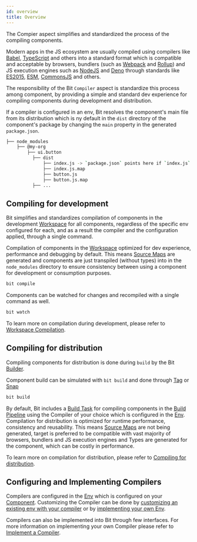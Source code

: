 ```yaml
---
id: overview
title: Overview
---
```


The Compier aspect simplifies and standardized the process of the compiling components.

Modern apps in the JS ecosystem are usually compiled using compilers like [Babel](/), [TypeScript](/) and others into a standard format which is compatible and acceptable by browsers, bundlers (such as [Webpack](/) and [Rollup](/)) and JS execution engines such as [NodeJS](/) and [Deno](/) through standards like [ES2015](/), [ESM](/), [CommonsJS](/) and others.

The responsibility of the Bit `Compiler` aspect is standardize this process among component, by providing a simple and standard dev experience for compiling components during development and distribution.

If a compiler is configured in an env, Bit resolves the component's main file from its distribution which is ny default in the `dist` directory of the component's package by changing the `main` property in the generated `package.json`.

```bash
├── node_modules
    ├── @my-org
        ├── ui.button
          ├── dist
              ├── index.js -> `package.json` points here if `index.js` is the main file.
              ├── index.js.map
              ├── button.js
              ├── button.js.map
          ├── ...
```

## Compiling for development

Bit simplifies and standardizes compilation of components in the development [Workspace](/) for all components, regardless of the specific env configured for each, and as a result the compiler and the configuration applied, through a single command.

Compilation of components in the [Workspace](/) optimized for dev experience, performance and debugging by default.
This means [Source Maps](/) are generated and components are just transpiled (without types) into in the `node_modules` directory to ensure consistency between using a component for development or consumption purposes.

```bash
bit compile
```

Components can be watched for changes and recompiled with a single command as well.

```bash
bit watch
```

To learn more on compilation during development, please refer to [Workspace Compilation](/).

## Compiling for distribution

Compiling components for distribution is done during `build` by the Bit [Builder](/).

Component build can be simulated with `bit build` and done through [Tag](/) or [Snap](/)

```bash
bit build
```

By default, Bit includes a [Build Task](/) for compiling components in the [Build Pipeline](/) using the Compiler of your choice which is configured in the [Env](/). Compilation for distribution is optimized for runtime performance, consistency and reusability. This means [Source Maps](/) are not being generated, target is preferred to be compatible with vast majority of browsers, bundlers and JS execution engines and Types are generated for the component, which can be costly in performance.

To learn more on compilation for distribution, please refer to [Compiling for distribution](/).

## Configuring and Implementing Compilers

Compilers are configured in the [Env](/) which is configured on your [Component](/). Customizing the Compiler can be done by [customizing an existing env with your compiler](/) or by [implementing your own Env](/).

Compilers can also be implemented into Bit through few interfaces. For more information on implementing your own Compiler please refer to [Implement a Compiler](/).
